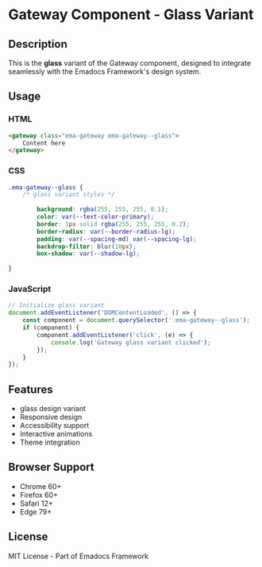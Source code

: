 # Gateway Component - Glass Variant

## Description
This is the **glass** variant of the Gateway component, designed to integrate seamlessly with the Emadocs Framework's design system.

## Usage

### HTML
```html
<gateway class="ema-gateway ema-gateway--glass">
    Content here
</gateway>
```

### CSS
```css
.ema-gateway--glass {
    /* glass variant styles */
    
        background: rgba(255, 255, 255, 0.1);
        color: var(--text-color-primary);
        border: 1px solid rgba(255, 255, 255, 0.2);
        border-radius: var(--border-radius-lg);
        padding: var(--spacing-md) var(--spacing-lg);
        backdrop-filter: blur(10px);
        box-shadow: var(--shadow-lg);
    
}
```

### JavaScript
```javascript
// Initialize glass variant
document.addEventListener('DOMContentLoaded', () => {
    const component = document.querySelector('.ema-gateway--glass');
    if (component) {
        component.addEventListener('click', (e) => {
            console.log('Gateway glass variant clicked');
        });
    }
});
```

## Features
- glass design variant
- Responsive design
- Accessibility support
- Interactive animations
- Theme integration

## Browser Support
- Chrome 60+
- Firefox 60+
- Safari 12+
- Edge 79+

## License
MIT License - Part of Emadocs Framework
